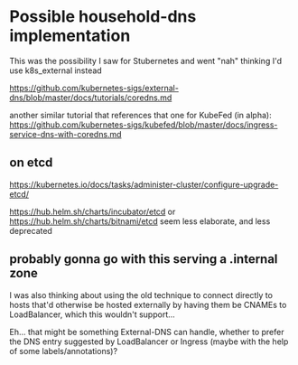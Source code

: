 # Possible household-dns implementation

This was the possibility I saw for Stubernetes and went "nah" thinking I'd use k8s_external instead

https://github.com/kubernetes-sigs/external-dns/blob/master/docs/tutorials/coredns.md

another similar tutorial that references that one for KubeFed (in alpha): https://github.com/kubernetes-sigs/kubefed/blob/master/docs/ingress-service-dns-with-coredns.md

## on etcd

https://kubernetes.io/docs/tasks/administer-cluster/configure-upgrade-etcd/

https://hub.helm.sh/charts/incubator/etcd or https://hub.helm.sh/charts/bitnami/etcd seem less elaborate, and less deprecated

## probably gonna go with this serving a .internal zone

I was also thinking about using the old technique to connect directly to hosts that'd otherwise be hosted externally by having them be CNAMEs to LoadBalancer, which this wouldn't support...

Eh... that might be something External-DNS can handle, whether to prefer the DNS entry suggested by LoadBalancer or Ingress (maybe with the help of some labels/annotations)?
